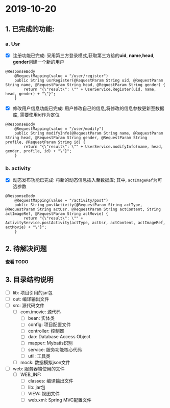 # 2019-10-20

## 1. 已完成的功能:

### a. Usr

- [x] 注册功能已完成: 采用第三方登录模式,获取第三方给的**uid**, **name**,**head**, **gender**创建一个新的用户

```
@ResponseBody
    @RequestMapping(value = "/user/register")
    public String usrRegister(@RequestParam String uid, @RequestParam String name, @RequestParam String head, @RequestParam String gender) {
        return "{\"result\": \"" + UserService.Register(uid, name, head, gender) + "\"}";
    }
```

- [x] 修改用户信息功能已完成: 用户修改自己的信息,将修改的信息参数更新至数据库, 需要使用id作为定位

```
@ResponseBody
    @RequestMapping(value = "/user/modify")
    public String modifyInfo(@RequestParam String name, @RequestParam String head, @RequestParam String gender, @RequestParam String profile, @RequestParam String id) {
        return "{\"result\": \"" + UserService.modifyInfo(name, head, gender, profile, id) + "\"}";
    }
```

### b. activity

- [x] 动态发布功能已完成: 将新的动态信息插入至数据库; 其中, `actImageRef`为可选参数

```
@ResponseBody
    @RequestMapping(value = "/activity/post")
    public String postActivity(@RequestParam String actType, @RequestParam String actUsr, @RequestParam String actContent, String actImageRef, @RequestParam String actMovie) {
        return "{\"result\": \"" + ActivityService.postActivity(actType, actUsr, actContent, actImageRef, actMovie) + "\"}";
    }
```

## 2. 待解决问题

**查看 TODO**

## 3. 目录结构说明

- [ ] lib: 项目引用的jar包
- [ ] out: 编译输出文件
- [ ] src: 源代码文件
    - [ ] com.imovie: 源代码
        - [ ] bean: 实体类
        - [ ] config: 项目配置文件
        - [ ] controller: 控制器
        - [ ] dao: Database Access Object
        - [ ] mapper: Mybatis识别
        - [ ] service: 服务功能核心代码
        - [ ] util: 工具类
    - [ ] mock: 数据模拟json文件
- [ ] web: 服务器端使用的文件
    - [ ] WEB_INF:
        - [ ] classes: 编译输出文件
        - [ ] lib: jar包
        - [ ] VIEW: 视图文件
        - [ ] web.xml: Spring MVC配置文件